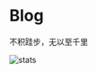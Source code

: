 # Blog

不积跬步，无以至千里

![stats](https://repobeats.axiom.co/api/embed/b67282720db562e2dccd2a02b329f1eda4386a30.svg)
